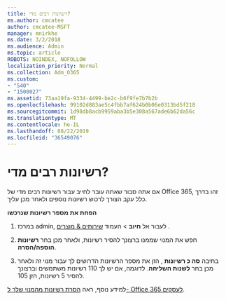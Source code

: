 ```yaml
---
title: רשיונות רבים מדי?
ms.author: cmcatee
author: cmcatee-MSFT
manager: mnirkhe
ms.date: 3/2/2018
ms.audience: Admin
ms.topic: article
ROBOTS: NOINDEX, NOFOLLOW
localization_priority: Normal
ms.collection: Adm_O365
ms.custom:
- "540"
- "1500027"
ms.assetid: 73aa19fa-9334-4499-be2c-b6f9fe7b7b2b
ms.openlocfilehash: 99102d883ae5c4fbb7af624b0b06e0313bd5f218
ms.sourcegitcommit: 1d98db8acb9959aba3b5e308a567ade6b62da56c
ms.translationtype: MT
ms.contentlocale: he-IL
ms.lasthandoff: 08/22/2019
ms.locfileid: "36549076"
---
```

# <a name="too-many-licenses"></a>רשיונות רבים מדי?

אם אתה סבור שאתה עובר לחייב עבור רשיונות רבים מדי של Office 365, זהו בדרך כלל עקב הצורך לרכוש רשיונות נוספים ולאחר מכן עליך.
  
**הפחת את מספר רשיונות שנרכשו**
  
1. במרכז admin, לעבור אל **חיוב** \> העמוד [שירותים & מוצרים](https://go.microsoft.com/fwlink/p/?linkid=842054) .

2. חפש את המנוי שממנו ברצונך להסיר רשיונות, ולאחר מכן בחר **רשיונות הוספה/הסרה**.

3. בתיבה **סה כ רשיונות** , הזן את מספר הרשיונות הדרושים לך עבור מנוי זה ולאחר מכן בחר **לשנות השליחה**. לדוגמה, אם יש לך 110 רשיונות משתמשים וברצונך להסיר 5 רשיונות, הזן 105.

למידע נוסף, ראה [הסרת רשיונות מהמנוי שלך ל- Office 365 לעסקים](https://docs.microsoft.com/office365/admin/subscriptions-and-billing/remove-licenses-from-subscription).